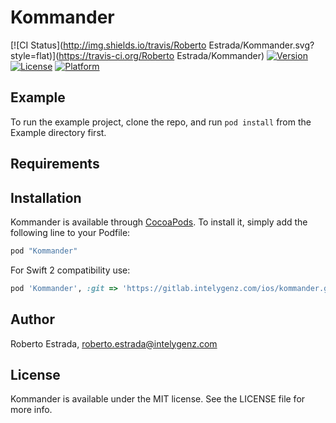 # Kommander

[![CI Status](http://img.shields.io/travis/Roberto Estrada/Kommander.svg?style=flat)](https://travis-ci.org/Roberto Estrada/Kommander)
[![Version](https://img.shields.io/cocoapods/v/Kommander.svg?style=flat)](http://cocoapods.org/pods/Kommander)
[![License](https://img.shields.io/cocoapods/l/Kommander.svg?style=flat)](http://cocoapods.org/pods/Kommander)
[![Platform](https://img.shields.io/cocoapods/p/Kommander.svg?style=flat)](http://cocoapods.org/pods/Kommander)

## Example

To run the example project, clone the repo, and run `pod install` from the Example directory first.

## Requirements

## Installation

Kommander is available through [CocoaPods](http://cocoapods.org). To install
it, simply add the following line to your Podfile:

```ruby
pod "Kommander"
```

For Swift 2 compatibility use:

```ruby
pod 'Kommander', :git => 'https://gitlab.intelygenz.com/ios/kommander.git', :tag => '0.0.9'
```


## Author

Roberto Estrada, roberto.estrada@intelygenz.com

## License

Kommander is available under the MIT license. See the LICENSE file for more info.
